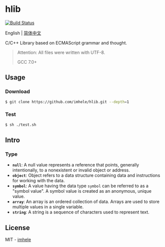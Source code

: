 # hlib

[![Build Status](https://travis-ci.com/imhele/hlib.svg?branch=master)](https://travis-ci.com/imhele/hlib)

English | [简体中文](https://github.com/imhele/hlib/blob/master/README_zh-CN.md)

C/C++ Library based on ECMAScript grammar and thought.

> Attention: All files were written with UTF-8.
> 
> GCC 7.0+

## Usage

### Download

```bash
$ git clone https://github.com/imhele/hlib.git --depth=1
```

### Test

```bash
$ sh ./test.sh
```

## Intro

### Type

- **`null`**: A null value represents a reference that points, generally intentionally, to a nonexistent or invalid object or address.
- **`object`**: Object refers to a data structure containing data and instructions for working with the data.
- **`symbol`**: A value having the data type `symbol` can be referred to as a "symbol value". A symbol value is created as an anonymous, unique value.
- **`array`**: An array is an ordered collection of data. Arrays are used to store multiple values in a single variable.
- **`string`**: A string is a sequence of characters used to represent text.

## License

MIT - [imhele](https://github.com/imhele)
